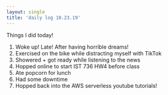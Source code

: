 ```yaml
---
layout: single
title: 'daily log 10.23.19'
---
```


Things I did today!

1. Woke up! Late! After having horrible dreams!
2. Exercised on the bike while distracting myself with TikTok
3. Showered + got ready while listening to the news
4. Hopped online to start IST 736 HW4 before class
5. Ate popcorn for lunch
6. Had some downtime
7. Hopped back into the AWS serverless youtube tutorials! 